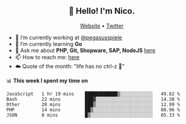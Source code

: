 <h2 align="center">👋 Hello! I'm Nico.</h2>
<p align="center">
  <a href="https://gruselhaus.com">Website</a> •
  <a href="https://twitter.com/NicoFinkernagel">Twitter</a>
</p>


- 🔭 I’m currently working at [@pegasusspiele](https://github.com/pegasusspiele)
- 🌱 I’m currently learning **Go**
- 💬 Ask me about **PHP, Git, Shopware, SAP, NodeJS** [here](https://github.com/gruselhaus/gruselhaus/issues)
- 📫 How to reach me: [here](https://github.com/gruselhaus/gruselhaus/issues)
- ☁️ Quote of the month: "life has no ctrl-z 🌴"

📊 **This week I spent my time on**
<!--START_SECTION:waka-->
```text
JavaScript   1 hr 19 mins    ████████████▒░░░░░░░░░░░░   49.82 % 
Bash         22 mins         ███▓░░░░░░░░░░░░░░░░░░░░░   14.38 % 
Other        20 mins         ███▒░░░░░░░░░░░░░░░░░░░░░   12.99 % 
PHP          14 mins         ██▒░░░░░░░░░░░░░░░░░░░░░░   08.96 % 
JSON         8 mins          █▒░░░░░░░░░░░░░░░░░░░░░░░   05.33 % 
```
<!--END_SECTION:waka-->
